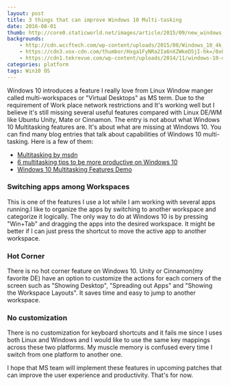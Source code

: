 ```yaml
---
layout: post
title: 3 things that can improve Windows 10 Multi-tasking
date: 2016-08-01
thumb: http://core0.staticworld.net/images/article/2015/09/new_windows_10_logo_primary-100614151-gallery.jpg
backgrounds: 
    - http://cdn.wccftech.com/wp-content/uploads/2015/08/Windows_10_4k_Wallpapers-11.jpg
    - https://cdn3.vox-cdn.com/thumbor/Hxga1FyNRa2Ia6nXZWkeD5jI-hk=/0x0:1015x571/1600x900/cdn0.vox-cdn.com/uploads/chorus_image/image/46849506/windows10.0.0.jpg
    - https://cdn1.tekrevue.com/wp-content/uploads/2014/11/windows-10-drop-shadow.jpg
categories: platform
tags: Win10 OS
---
```


Windows 10 introduces a feature I really love from Linux Window manger called  multi-workspaces or "Virtual Desktops" as MS term. Due to the requirement of Work place network restrictions and It's working well but I believe it's still missing several useful features compared with Linux DE/WM like Ubuntu Unity, Mate or Cinnamon. The entry is not about what Windows 10 Multitasking features are. It's about what are missing at Windows 10. You can find many blog entries that talk about capabilities of Windows 10 multi-tasking. Here is a few of them:

- [Multitasking by msdn](http://j.mp/2aYZAoy)
- [6 multitasking tips to be more productive on Windows 10](http://www.windowscentral.com/5-tips-multitasking-windows-10) 
- [Windows 10 Multitasking Features Demo](https://www.youtube.com/watch?v=BSaDdQiDuKA)

### Switching apps among Workspaces
This is one of the features I use a lot while I am working with several apps running.I like to organize the apps by switching to another workspace and categorize it logically. The only way to do at Windows 10 is by pressing "Win+Tab" and dragging the apps into the desired workspace. It might be better if I can just press the shortcut to move the active app to another workspace. 

### Hot Corner
There is no hot corner feature on Windows 10. Unity or Cinnamon(my favorite DE) have an option to customize the actions for each corners of the screen such as "Showing Desktop", "Spreading out Apps" and "Showing the Workspace Layouts". It saves time and easy to jump to another workspace. 

### No customization
There is no customization for keyboard shortcuts and it fails me since I uses both Linux and Windows and I would like to use the same key mappings across these two platforms. My muscle memory is confused every time I switch from one platform to another one.

I hope that MS team will implement these features in upcoming patches that can improve the user experience and productivity. That's for now.